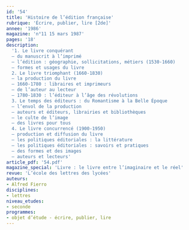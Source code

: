 ```yaml
---
id: '54'
title: 'Histoire de l’édition française'
rubrique: 'Écrire, publier, lire [2de]'
annee: '1986'
magazine: 'n°11 15 mars 1987'
pages: '18'
description: 
  '1. Le livre conquérant
  – du manuscrit à l’imprimé
  – l’édition : géographie, sollicitations, métiers (1530-1660)
  – formes et usages du livre
  2. Le livre triomphant (1660-1830)
  – la production du livre
  – 1660-1780 : libraires et imprimeurs
  – de l’auteur au lecteur
  – 1780-1830 : l’éditeur à l’âge des révolutions
  3. Le temps des éditeurs : du Romantisme à la Belle Époque
  – l’envol de la production
  – auteurs et éditeurs, librairies et bibliothèques
  – le culte de l’image
  – des livres pour tous
  4. Le livre concurrencé (1900-1950)
  – production et diffusion du livre
  – les politiques éditoriales : la littérature
  – les politiques éditoriales : savoirs et pratiques
  – des formes et des images
  – auteurs et lecteurs'
article_pdf: '54.pdf'
magazine_special: 'Livre : le livre entre l’imaginaire et le réel'
revue: 'L’école des lettres des lycées'
auteurs:
- Alfred Fierro
disciplines:
- lettres
niveau_etudes:
- seconde
programmes:
- objet d’étude - écrire, publier, lire
---
```

